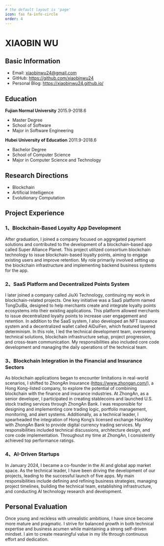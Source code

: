 ```yaml
---
# the default layout is 'page'
icon: fas fa-info-circle
order: 4
---
```

# XIAOBIN WU
## Basic Information
* Email: xiaobinwu24@gmail.com
* GitHub: <https://github.com/xiaobinwu24>
* Personal Blog: <https://xiaobinwu24.github.io/>

## Education
**Fujian Normal University** 2015.9-2018.6
* Master Degree
* School of Software
* Major in Software Engineering

**Hubei University of Education** 2011.9-2018.6
* Bachelor Degree
* School of Computer Science
* Major in Computer Science and Technology

## Research Directions
* Blockchain
* Artificial Intelligence
* Evolutionary Computation



## Project Experience

### 1、Blockchain-Based Loyalty App Development
After graduation, I joined a company focused on aggregated payment solutions and contributed to the development of a blockchain-based app called Super Alliance Planet. This project utilized consortium blockchain technology to issue blockchain-based loyalty points, aiming to engage existing users and improve retention. My role primarily involved setting up the blockchain infrastructure and implementing backend business systems for the app.



### 2、SaaS Platform and Decentralized Points System
I later joined a company called JiuXi Technology, continuing my work in blockchain-related projects. One key initiative was a SaaS platform named TongDuiBa, designed to help merchants create and integrate loyalty points ecosystems into their existing applications. This platform allowed merchants to issue decentralized loyalty points to increase user engagement and retention. In addition to the SaaS system, I also developed an NFT issuance system and a decentralized wallet called AiDuiFen, which featured layered determinism. In this role, I led the technical development team, overseeing technical solutions, blockchain infrastructure setup, project progression, and cross-team communication. My responsibilities also included core code development and managing the daily operations of the technical team.


### 3、Blockchain Integration in the Financial and Insurance Sectors
As blockchain applications began to encounter limitations in real-world scenarios, I shifted to ZhongAn Insurance (https://www.zhongan.com/), a Hong Kong-listed company, to explore the potential of combining blockchain with the finance and insurance industries. At ZhongAn, as a senior developer, I participated in creating stablecoins and launched U.S. stock trading services through ZhongAn Bank. I was responsible for designing and implementing core trading logic, portfolio management, monitoring, and alert systems. Additionally, as a technical leader, I spearheaded the integration of Hong Kong’s licensed exchange HashKey with ZhongAn Bank to provide digital currency trading services. My responsibilities included technical discussions, architecture design, and core code implementation. Throughout my time at ZhongAn, I consistently achieved top performance ratings.



### 4、AI-Driven Startups
In January 2024, I became a co-founder in the AI and global app market space. As the technical leader, I have been driving the development of our projects, leading to the successful launch of five apps. My main responsibilities include defining and refining business strategies, managing project timelines, building the technical team, establishing infrastructure, and conducting AI technology research and development.



## Personal Evaluation

Once young and reckless with unrealistic ambitions, I have since become more mature and pragmatic. I strive for balanced growth in both technical expertise and business acumen while maintaining a strong self-driven mindset. I aim to create meaningful value in my life through continuous effort and dedication.



<!-- 
> Add Markdown syntax content to file `_tabs/about.md`{: .filepath } and it will show up on this page.
{: .prompt-tip } -->
